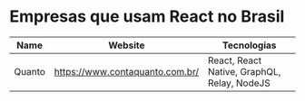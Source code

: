 # Empresas que usam React no Brasil


Name | Website | Tecnologias
------------ | ------- | ------------ 
Quanto | https://www.contaquanto.com.br/ | React, React Native, GraphQL, Relay, NodeJS
